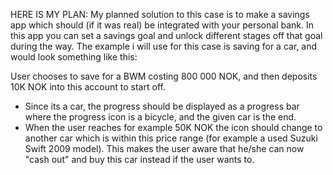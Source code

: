 HERE IS MY PLAN:
My planned solution to this case is to make a savings app which should (if it was real) be integrated with your personal bank. In this app you can set a savings goal and unlock different stages off that goal during the way. The example i will use for this case is saving for a car, and would look something like this:

User chooses to save for a BWM costing 800 000 NOK, and then deposits 10K NOK into this account to start off. 
- Since its a car, the progress should be displayed as a progress bar where the progress icon is a bicycle, and the given car is the end. 
- When the user reaches for example 50K NOK the icon should change to another car which is within this price range (for example a used Suzuki Swift 2009 model). This makes the user aware that he/she can now "cash out" and buy this car instead if the user wants to. 